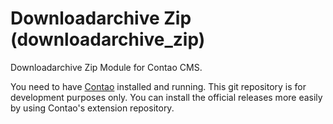 # Downloadarchive Zip (downloadarchive_zip)

Downloadarchive Zip Module for Contao CMS.

You need to have [Contao](https://contao.org) installed and running.
This git repository is for development purposes only. You can install the 
official releases more easily by using Contao's extension repository.